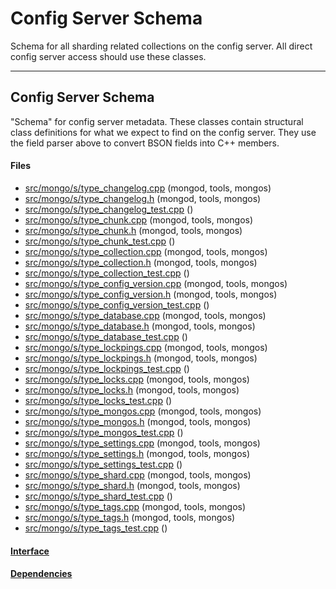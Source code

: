 # Config Server Schema
Schema for all sharding related collections on the config server.  All direct config server access should use these classes.


-------------

## Config Server Schema
"Schema" for config server metadata. These classes contain structural class definitions for what we expect to find on the config server. They use the field parser above to convert BSON fields into C++ members.

#### Files
- [src/mongo/s/type\_changelog.cpp](https://github.com/mongodb/mongo/tree/r2.6.0/src/mongo/s/type_changelog.cpp)   (mongod, tools, mongos)
- [src/mongo/s/type\_changelog.h](https://github.com/mongodb/mongo/tree/r2.6.0/src/mongo/s/type_changelog.h)   (mongod, tools, mongos)
- [src/mongo/s/type\_changelog\_test.cpp](https://github.com/mongodb/mongo/tree/r2.6.0/src/mongo/s/type_changelog_test.cpp)   ()
- [src/mongo/s/type\_chunk.cpp](https://github.com/mongodb/mongo/tree/r2.6.0/src/mongo/s/type_chunk.cpp)   (mongod, tools, mongos)
- [src/mongo/s/type\_chunk.h](https://github.com/mongodb/mongo/tree/r2.6.0/src/mongo/s/type_chunk.h)   (mongod, tools, mongos)
- [src/mongo/s/type\_chunk\_test.cpp](https://github.com/mongodb/mongo/tree/r2.6.0/src/mongo/s/type_chunk_test.cpp)   ()
- [src/mongo/s/type\_collection.cpp](https://github.com/mongodb/mongo/tree/r2.6.0/src/mongo/s/type_collection.cpp)   (mongod, tools, mongos)
- [src/mongo/s/type\_collection.h](https://github.com/mongodb/mongo/tree/r2.6.0/src/mongo/s/type_collection.h)   (mongod, tools, mongos)
- [src/mongo/s/type\_collection\_test.cpp](https://github.com/mongodb/mongo/tree/r2.6.0/src/mongo/s/type_collection_test.cpp)   ()
- [src/mongo/s/type\_config\_version.cpp](https://github.com/mongodb/mongo/tree/r2.6.0/src/mongo/s/type_config_version.cpp)   (mongod, tools, mongos)
- [src/mongo/s/type\_config\_version.h](https://github.com/mongodb/mongo/tree/r2.6.0/src/mongo/s/type_config_version.h)   (mongod, tools, mongos)
- [src/mongo/s/type\_config\_version\_test.cpp](https://github.com/mongodb/mongo/tree/r2.6.0/src/mongo/s/type_config_version_test.cpp)   ()
- [src/mongo/s/type\_database.cpp](https://github.com/mongodb/mongo/tree/r2.6.0/src/mongo/s/type_database.cpp)   (mongod, tools, mongos)
- [src/mongo/s/type\_database.h](https://github.com/mongodb/mongo/tree/r2.6.0/src/mongo/s/type_database.h)   (mongod, tools, mongos)
- [src/mongo/s/type\_database\_test.cpp](https://github.com/mongodb/mongo/tree/r2.6.0/src/mongo/s/type_database_test.cpp)   ()
- [src/mongo/s/type\_lockpings.cpp](https://github.com/mongodb/mongo/tree/r2.6.0/src/mongo/s/type_lockpings.cpp)   (mongod, tools, mongos)
- [src/mongo/s/type\_lockpings.h](https://github.com/mongodb/mongo/tree/r2.6.0/src/mongo/s/type_lockpings.h)   (mongod, tools, mongos)
- [src/mongo/s/type\_lockpings\_test.cpp](https://github.com/mongodb/mongo/tree/r2.6.0/src/mongo/s/type_lockpings_test.cpp)   ()
- [src/mongo/s/type\_locks.cpp](https://github.com/mongodb/mongo/tree/r2.6.0/src/mongo/s/type_locks.cpp)   (mongod, tools, mongos)
- [src/mongo/s/type\_locks.h](https://github.com/mongodb/mongo/tree/r2.6.0/src/mongo/s/type_locks.h)   (mongod, tools, mongos)
- [src/mongo/s/type\_locks\_test.cpp](https://github.com/mongodb/mongo/tree/r2.6.0/src/mongo/s/type_locks_test.cpp)   ()
- [src/mongo/s/type\_mongos.cpp](https://github.com/mongodb/mongo/tree/r2.6.0/src/mongo/s/type_mongos.cpp)   (mongod, tools, mongos)
- [src/mongo/s/type\_mongos.h](https://github.com/mongodb/mongo/tree/r2.6.0/src/mongo/s/type_mongos.h)   (mongod, tools, mongos)
- [src/mongo/s/type\_mongos\_test.cpp](https://github.com/mongodb/mongo/tree/r2.6.0/src/mongo/s/type_mongos_test.cpp)   ()
- [src/mongo/s/type\_settings.cpp](https://github.com/mongodb/mongo/tree/r2.6.0/src/mongo/s/type_settings.cpp)   (mongod, tools, mongos)
- [src/mongo/s/type\_settings.h](https://github.com/mongodb/mongo/tree/r2.6.0/src/mongo/s/type_settings.h)   (mongod, tools, mongos)
- [src/mongo/s/type\_settings\_test.cpp](https://github.com/mongodb/mongo/tree/r2.6.0/src/mongo/s/type_settings_test.cpp)   ()
- [src/mongo/s/type\_shard.cpp](https://github.com/mongodb/mongo/tree/r2.6.0/src/mongo/s/type_shard.cpp)   (mongod, tools, mongos)
- [src/mongo/s/type\_shard.h](https://github.com/mongodb/mongo/tree/r2.6.0/src/mongo/s/type_shard.h)   (mongod, tools, mongos)
- [src/mongo/s/type\_shard\_test.cpp](https://github.com/mongodb/mongo/tree/r2.6.0/src/mongo/s/type_shard_test.cpp)   ()
- [src/mongo/s/type\_tags.cpp](https://github.com/mongodb/mongo/tree/r2.6.0/src/mongo/s/type_tags.cpp)   (mongod, tools, mongos)
- [src/mongo/s/type\_tags.h](https://github.com/mongodb/mongo/tree/r2.6.0/src/mongo/s/type_tags.h)   (mongod, tools, mongos)
- [src/mongo/s/type\_tags\_test.cpp](https://github.com/mongodb/mongo/tree/r2.6.0/src/mongo/s/type_tags_test.cpp)   ()

#### [Interface](interface/0)

#### [Dependencies](dependencies/0)

